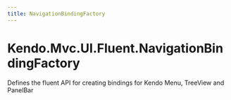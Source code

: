 ```yaml
---
title: NavigationBindingFactory
---
```


# Kendo.Mvc.UI.Fluent.NavigationBindingFactory

Defines the fluent API for creating bindings for Kendo Menu, TreeView and PanelBar